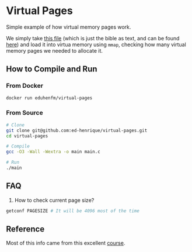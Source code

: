 # Virtual Pages

Simple example of how virtual memory pages work.

We simply take [this file](./big-file.txt) (which is just the bible as text, and can be found [here](https://github.com/mxw/grmr/blob/master/src/finaltests/bible.txt)) and load it into virtua memory using `mmap`, checking how many virtual memory pages we needed to allocate it.

## How to Compile and Run

### From Docker

```bash
docker run eduhenfm/virtual-pages
```

### From Source

```bash
# Clone
git clone git@github.com:ed-henrique/virtual-pages.git
cd virtual-pages

# Compile
gcc -O3 -Wall -Wextra -o main main.c 

# Run
./main
```

## FAQ

1. How to check current page size?

```bash
getconf PAGESIZE # It will be 4096 most of the time
```

## Reference

Most of this info came from this excellent [course](https://courses.grainger.illinois.edu/cs240/sp2021/).
